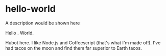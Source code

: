 # hello-world
A description would be shown here

Hello . World.

Hubot here. I like Node.js and Coffeescript (that's what I'm made of!).
I've had tacos on the moon and find them far superior to Earth tacos. 
